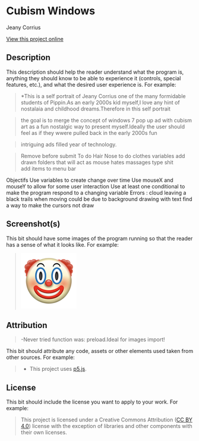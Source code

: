 # Cubism Windows

Jeany Corrius

[View this project online](URL_FOR_THE_RUNNING_PROJECT)

## Description

This description should help the reader understand what the program is, anything they should know to be able to experience it (controls, special features, etc.), and what the desired user experience is. For example:

> *This is a self portrait of Jeany Corrius one of the many formidable students of Pippin.As an early 2000s kid myself,I love any hint of nostalaia and childhood dreams.Therefore in this self portrait

> the goal is to merge the concept of windows 7 pop up ad with cubism art as a fun nostalgic way to present myself.Ideally the user should feel as if they wwere pulled back in the early 2000s fun 

> intriguing ads filled year of technology.

>Remove before submit
>To do
Hair
Nose to do 
clothes
variables 
add drawn folders that will act as mouse hates massages type shit  
add items to menu bar 

Objectifs
Use variables to create change over time
Use mouseX and mouseY to allow for some user interaction
Use at least one conditional to make the program respond to a changing variable 
Errors : cloud leaving a black trails when moving could be due to background 
drawing with text find a way to make the cursors not draw 

## Screenshot(s)

This bit should have some images of the program running so that the reader has a sense of what it looks like. For example:

> ![Image of a clown face](./assets/images/clown.png)

## Attribution
> -Never tried function was: preload.Ideal for images import!

This bit should attribute any code, assets or other elements used taken from other sources. For example:

> - This project uses [p5.js](https://p5js.org).

## License

This bit should include the license you want to apply to your work. For example:

> This project is licensed under a Creative Commons Attribution ([CC BY 4.0](https://creativecommons.org/licenses/by/4.0/deed.en)) license with the exception of libraries and other components with their own licenses.